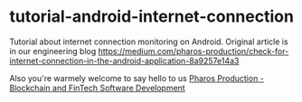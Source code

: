 # tutorial-android-internet-connection
Tutorial about internet connection monitoring on Android. Original article is in our engineering blog https://medium.com/pharos-production/check-for-internet-connection-in-the-android-application-8a9257e14a3


Also you're warmely welcome to say hello to us
[Pharos Production - Blockchain and FinTech Software Development](https://pharosproduction.com)
